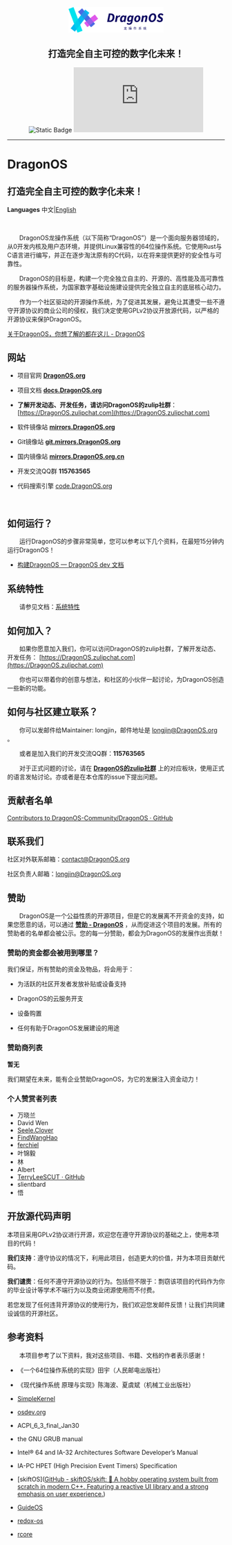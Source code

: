 <div align="center">
  <img width=220 src="docs/_static/dragonos-logo.svg" alt="dragonos-logo"></br>
  <h2>打造完全自主可控的数字化未来！</h2>

  ![Static Badge](https://img.shields.io/badge/%E5%AE%98%E7%BD%91-DragonOS.org-4c69e4?link=https%3A%2F%2Fdragonos.org)
  ![Static Badge](https://img.shields.io/badge/社区-dragonos.zulipchat.com-9561e8?link=https%3A%2F%2Fdragonos.zulipchat.com)


--- 

</div>

# DragonOS

## 打造完全自主可控的数字化未来！


**Languages** 中文|[English](README_EN.md)

&nbsp;

&emsp;&emsp;DragonOS龙操作系统（以下简称“DragonOS”）是一个面向服务器领域的，从0开发内核及用户态环境，并提供Linux兼容性的64位操作系统。它使用Rust与C语言进行编写，并正在逐步淘汰原有的C代码，以在将来提供更好的安全性与可靠性。

&emsp;&emsp;DragonOS的目标是，构建一个完全独立自主的、开源的、高性能及高可靠性的服务器操作系统，为国家数字基础设施建设提供完全独立自主的底层核心动力。

&emsp;&emsp;作为一个社区驱动的开源操作系统，为了促进其发展，避免让其遭受一些不遵守开源协议的商业公司的侵权，我们决定使用GPLv2协议开放源代码，以严格的开源协议来保护DragonOS。

[关于DragonOS，你想了解的都在这儿 - DragonOS](https://dragonos.org/?p=46)

## 网站

- 项目官网  **[DragonOS.org](https://dragonos.org)**

- 项目文档  **[docs.DragonOS.org](https://docs.dragonos.org)**

- **了解开发动态、开发任务，请访问DragonOS的zulip社群**： [https://DragonOS.zulipchat.com](https://DragonOS.zulipchat.com)

- 软件镜像站 **[mirrors.DragonOS.org](https://mirrors.DragonOS.org)**
- Git镜像站 **[git.mirrors.DragonOS.org](https://git.mirrors.DragonOS.org)**
- 国内镜像站 **[mirrors.DragonOS.org.cn](https://mirrors.DragonOS.org.cn)**

- 开发交流QQ群 **115763565**

- 代码搜索引擎 [code.DragonOS.org](http://code.dragonos.org)
  
  &nbsp;

## 如何运行？

&emsp;&emsp;运行DragonOS的步骤非常简单，您可以参考以下几个资料，在最短15分钟内运行DragonOS！

- [构建DragonOS — DragonOS dev 文档](https://docs.dragonos.org/zh_CN/latest/introduction/build_system.html)

## 系统特性

&emsp;&emsp;请参见文档：[系统特性](https://docs.dragonos.org/zh_CN/latest/introduction/features.html)

## 如何加入？

&emsp;&emsp;如果你愿意加入我们，你可以访问DragonOS的zulip社群，了解开发动态、开发任务： [https://DragonOS.zulipchat.com](https://DragonOS.zulipchat.com)

&emsp;&emsp;你也可以带着你的创意与想法，和社区的小伙伴一起讨论，为DragonOS创造一些新的功能。

## 如何与社区建立联系？

&emsp;&emsp;你可以发邮件给Maintainer: longjin，邮件地址是 [longjin@DragonOS.org](mailto:longjin@DragonOS.org) 。

&emsp;&emsp;或者是加入我们的开发交流QQ群：**115763565**

&emsp;&emsp;对于正式问题的讨论，请在 **[DragonOS的zulip社群](https://DragonOS.zulipchat.com)** 上的对应板块，使用正式的语言发帖讨论。亦或者是在本仓库的issue下提出问题。


## 贡献者名单

[Contributors to DragonOS-Community/DragonOS · GitHub](https://github.com/DragonOS-Community/DragonOS/graphs/contributors)

## 联系我们

社区对外联系邮箱：contact@DragonOS.org

社区负责人邮箱：longjin@DragonOS.org

## 赞助

&emsp;&emsp;DragonOS是一个公益性质的开源项目，但是它的发展离不开资金的支持，如果您愿意的话，可以通过 **[赞助 - DragonOS](https://dragonos.org/?page_id=37)** ，从而促进这个项目的发展。所有的赞助者的名单都会被公示。您的每一分赞助，都会为DragonOS的发展作出贡献！

### 赞助的资金都会被用到哪里？

我们保证，所有赞助的资金及物品，将会用于：

- 为活跃的社区开发者发放补贴或设备支持

- DragonOS的云服务开支

- 设备购置

- 任何有助于DragonOS发展建设的用途

### 赞助商列表

**暂无**

我们期望在未来，能有企业赞助DragonOS，为它的发展注入资金动力！

### 个人赞赏者列表

- 万晓兰
- David Wen
- [Seele.Clover](https://github.com/seeleclover)
- [FindWangHao](https://github.com/FindWangHao)
- [ferchiel](https://github.com/ferchiel)
- 叶锦毅
- 林
- Albert
- [TerryLeeSCUT · GitHub](https://github.com/TerryLeeSCUT)
- slientbard
- 悟

## 开放源代码声明

本项目采用GPLv2协议进行开源，欢迎您在遵守开源协议的基础之上，使用本项目的代码！

**我们支持**：遵守协议的情况下，利用此项目，创造更大的价值，并为本项目贡献代码。

**我们谴责**：任何不遵守开源协议的行为。包括但不限于：剽窃该项目的代码作为你的毕业设计等学术不端行为以及商业闭源使用而不付费。

若您发现了任何违背开源协议的使用行为，我们欢迎您发邮件反馈！让我们共同建设诚信的开源社区。

## 参考资料

&emsp;&emsp;本项目参考了以下资料，我对这些项目、书籍、文档的作者表示感谢！

- 《一个64位操作系统的实现》田宇（人民邮电出版社）

- 《现代操作系统 原理与实现》陈海波、夏虞斌（机械工业出版社）

- [SimpleKernel](https://github.com/Simple-XX/SimpleKernel)

- [osdev.org](https://wiki.osdev.org/Main_Page)

- ACPI_6_3_final_Jan30

- the GNU GRUB manual

- Intel® 64 and IA-32 Architectures Software Developer’s Manual

- IA-PC HPET (High Precision Event Timers) Specification

- [skiftOS]([GitHub - skiftOS/skift: 🥑 A hobby operating system built from scratch in modern C++. Featuring a reactive UI library and a strong emphasis on user experience.](https://github.com/skiftOS/skift))

- [GuideOS](https://github.com/Codetector1374/GuideOS)

- [redox-os](https://gitlab.redox-os.org/redox-os/redox)

- [rcore](https://github.com/rcore-os/rCore)
